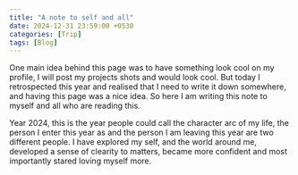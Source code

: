 ```yaml
---
title: "A note to self and all"
date: 2024-12-31 23:59:00 +0530
categories: [Trip]
tags: [Blog]
---
```


One main idea behind this page was to have something look cool on my profile, I will post my projects shots and would look cool. But today I retrospected this year and realised that I need to write it down somewhere, and having this page was a nice idea. So here I am writing this note to myself and all who are reading this.

Year 2024, this is the year people could call the character arc of my life, the person I enter this year as and the person I am leaving this year are two different people. I have explored my self, and the world around me, developed a sense of clearity to matters, became more confident and most importantly stared loving myself more.

